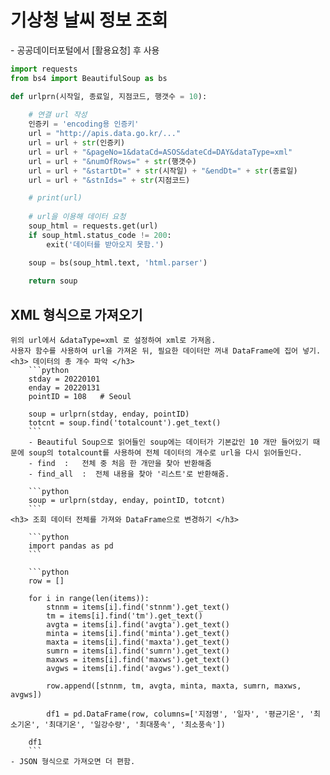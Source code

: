 <h1> 기상청 날씨 정보 조회 </h1>
- 공공데이터포털에서 [활용요청] 후 사용

```python
import requests
from bs4 import BeautifulSoup as bs
```

```python
def urlprn(시작일, 종료일, 지점코드, 행갯수 = 10):
    
    # 연결 url 작성
    인증키 = 'encoding용 인증키'
    url = "http://apis.data.go.kr/..."
    url = url + str(인증키)
    url = url + "&pageNo=1&dataCd=ASOS&dateCd=DAY&dataType=xml"
    url = url + "&numOfRows=" + str(행갯수)
    url = url + "&startDt=" + str(시작일) + "&endDt=" + str(종료일)
    url = url + "&stnIds=" + str(지점코드)

    # print(url)
    
    # url을 이용해 데이터 요청
    soup_html = requests.get(url)
    if soup_html.status_code != 200:
        exit('데이터를 받아오지 못함.')

    soup = bs(soup_html.text, 'html.parser')
    
    return soup
```


<h2> XML 형식으로 가져오기 </h2>

    위의 url에서 &dataType=xml 로 설정하여 xml로 가져옴.
    사용자 함수를 사용하여 url을 가져온 뒤, 필요한 데이터만 꺼내 DataFrame에 집어 넣기.
    <h3> 데이터의 총 개수 파악 </h3>
        ```python
        stday = 20220101
        enday = 20220131
        pointID = 108   # Seoul

        soup = urlprn(stday, enday, pointID)
        totcnt = soup.find('totalcount').get_text()
        ```
        - Beautiful Soup으로 읽어들인 soup에는 데이터가 기본값인 10 개만 들어있기 때문에 soup의 totalcount를 사용하여 전체 데이터의 개수로 url을 다시 읽어들인다.
        - find  :   전체 중 처음 한 개만을 찾아 반환해줌
        - find_all  :  전체 내용을 찾아 '리스트'로 반환해줌.

        ```python
        soup = urlprn(stday, enday, pointID, totcnt)
        ```
    <h3> 조회 데이터 전체를 가져와 DataFrame으로 변경하기 </h3>

        ```python
        import pandas as pd
        ```

        ```python
        row = [] 

        for i in range(len(items)):
            stnnm = items[i].find('stnnm').get_text()
            tm = items[i].find('tm').get_text()
            avgta = items[i].find('avgta').get_text()
            minta = items[i].find('minta').get_text()
            maxta = items[i].find('maxta').get_text()
            sumrn = items[i].find('sumrn').get_text()
            maxws = items[i].find('maxws').get_text()
            avgws = items[i].find('avgws').get_text()
            
            row.append([stnnm, tm, avgta, minta, maxta, sumrn, maxws, avgws])
            
            df1 = pd.DataFrame(row, columns=['지점명', '일자', '평균기온', '최소기온', '최대기온', '일강수량', '최대풍속', '최소풍속'])

        df1
        ```
    - JSON 형식으로 가져오면 더 편함.